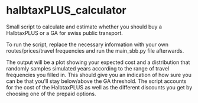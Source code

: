 # halbtaxPLUS_calculator
Small script to calculate and estimate whether you should buy a HalbtaxPLUS or a GA for swiss public transport.

To run the script, replace the necessary information with your own routes/prices/travel frequencies and run the main_sbb.py file afterwards.

The output will be a plot showing your expected cost and a distribution that randomly samples simulated years according to the range of travel frequencies you filled in. This should give you an indication of how sure you can be that you'll stay below/above the GA threshold.
The script accounts for the cost of the HalbtaxPLUS as well as the different discounts you get by choosing one of the prepaid options.